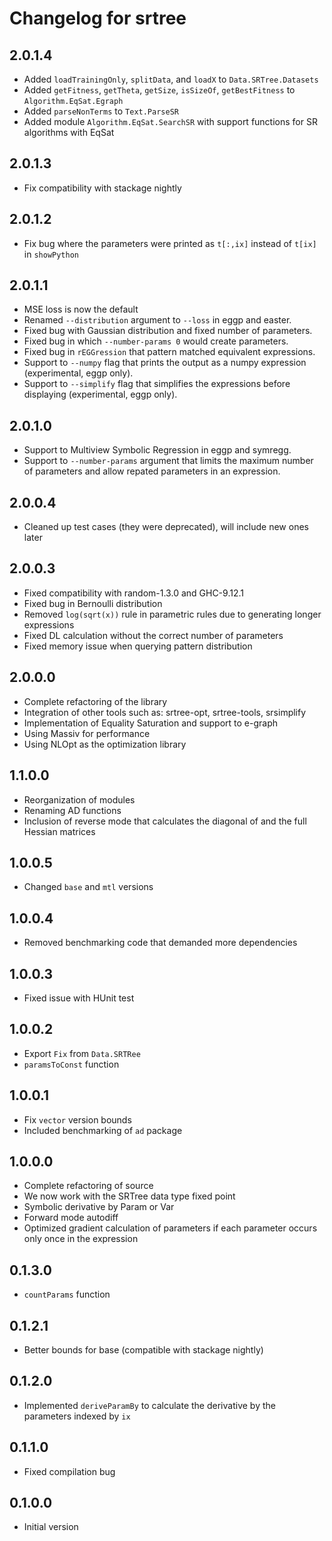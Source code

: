 # Changelog for srtree

## 2.0.1.4

- Added `loadTrainingOnly`, `splitData`, and `loadX` to `Data.SRTree.Datasets`
- Added `getFitness`, `getTheta`, `getSize`, `isSizeOf`, `getBestFitness` to `Algorithm.EqSat.Egraph`
- Added `parseNonTerms` to `Text.ParseSR` 
- Added module `Algorithm.EqSat.SearchSR` with support functions for SR algorithms with EqSat

## 2.0.1.3

- Fix compatibility with stackage nightly 

## 2.0.1.2

- Fix bug where the parameters were printed as `t[:,ix]` instead of `t[ix]` in `showPython`

## 2.0.1.1

- MSE loss is now the default
- Renamed `--distribution` argument to `--loss` in eggp and easter.
- Fixed bug with Gaussian distribution and fixed number of parameters.
- Fixed bug in which `--number-params 0` would create parameters.
- Fixed bug in `rEGGression` that pattern matched equivalent expressions.
- Support to `--numpy` flag that prints the output as a numpy expression (experimental, eggp only).
- Support to `--simplify` flag that simplifies the expressions before displaying (experimental, eggp only).

## 2.0.1.0

- Support to Multiview Symbolic Regression in eggp and symregg.
- Support to `--number-params` argument that limits the maximum number of parameters and allow repated parameters in an expression.

## 2.0.0.4

- Cleaned up test cases (they were deprecated), will include new ones later 

## 2.0.0.3

- Fixed compatibility with random-1.3.0 and GHC-9.12.1 
- Fixed bug in Bernoulli distribution 
- Removed `log(sqrt(x))` rule in parametric rules due to generating longer expressions 
- Fixed DL calculation without the correct number of parameters 
- Fixed memory issue when querying pattern distribution 

## 2.0.0.0 

- Complete refactoring of the library
- Integration of other tools such as: srtree-opt, srtree-tools, srsimplify
- Implementation of Equality Saturation and support to e-graph 
- Using Massiv for performance 
- Using NLOpt as the optimization library 

## 1.1.0.0

- Reorganization of modules
- Renaming AD functions
- Inclusion of reverse mode that calculates the diagonal of and the full Hessian matrices

## 1.0.0.5

- Changed `base` and `mtl` versions

## 1.0.0.4

- Removed benchmarking code that demanded more dependencies

## 1.0.0.3

- Fixed issue with HUnit test

## 1.0.0.2

- Export `Fix` from `Data.SRTRee`
- `paramsToConst` function

## 1.0.0.1

- Fix `vector` version bounds
- Included benchmarking of `ad` package

## 1.0.0.0

- Complete refactoring of source
- We now work with the SRTree data type fixed point
- Symbolic derivative by Param or Var
- Forward mode autodiff
- Optimized gradient calculation of parameters if each parameter occurs only once in the expression

## 0.1.3.0

- `countParams` function

## 0.1.2.1

- Better bounds for base (compatible with stackage nightly)

## 0.1.2.0

- Implemented `deriveParamBy` to calculate the derivative by the parameters indexed by `ix`

## 0.1.1.0

- Fixed compilation bug

## 0.1.0.0

- Initial version
